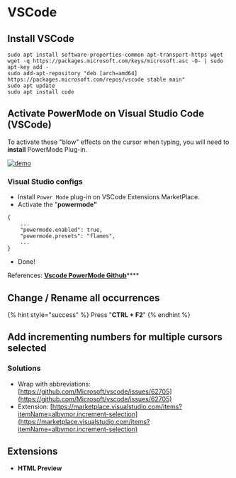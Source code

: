# VSCode

## Install VSCode

```text
sudo apt install software-properties-common apt-transport-https wget
wget -q https://packages.microsoft.com/keys/microsoft.asc -O- | sudo apt-key add -
sudo add-apt-repository "deb [arch=amd64] https://packages.microsoft.com/repos/vscode stable main"
sudo apt update
sudo apt install code
```

## Activate PowerMode on Visual Studio Code \(VSCode\)

To activate these "blow" effects on the cursor when typing, you will need to **install** PowerMode Plug-in.

[![demo](https://raw.githubusercontent.com/hoovercj/vscode-power-mode/master/images/demo-presets-particles.gif)](https://raw.githubusercontent.com/hoovercj/vscode-power-mode/master/images/demo-presets-particles.gif)

### Visual Studio configs

* Install `Power Mode` plug-in on VSCode Extensions MarketPlace.
* Activate the "**powermode"**

```text
{
    ...
    "powermode.enabled": true,
    "powermode.presets": "flames",
    ...
}
```

* Done!

References: [**Vscode PowerMode Github**](https://github.com/hoovercj/vscode-power-mode)\*\*\*\*

## **Change / Rename all occurrences**

{% hint style="success" %}
Press "**CTRL +  F2**"
{% endhint %}

## Add incrementing numbers for multiple cursors selected

### Solutions

* Wrap with abbreviations: [https://github.com/Microsoft/vscode/issues/62705](https://github.com/Microsoft/vscode/issues/62705)
* Extension: [https://marketplace.visualstudio.com/items?itemName=albymor.increment-selection](https://marketplace.visualstudio.com/items?itemName=albymor.increment-selection)

## Extensions

* **HTML Preview**

